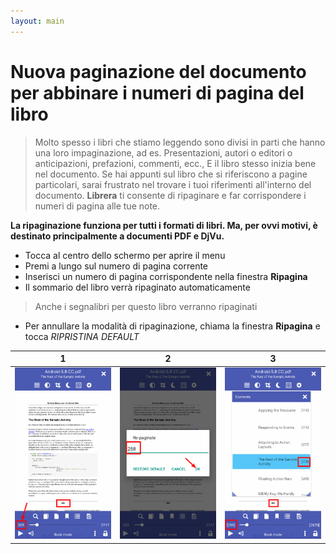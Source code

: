 ```yaml
---
layout: main
---
```


# Nuova paginazione del documento per abbinare i numeri di pagina del libro

> Molto spesso i libri che stiamo leggendo sono divisi in parti che hanno una loro impaginazione, ad es. Presentazioni, autori o editori o anticipazioni, prefazioni, commenti, ecc., E il libro stesso inizia bene nel documento. Se hai appunti sul libro che si riferiscono a pagine particolari, sarai frustrato nel trovare i tuoi riferimenti all'interno del documento. **Librera** ti consente di ripaginare e far corrispondere i numeri di pagina alle tue note.

**La ripaginazione funziona per tutti i formati di libri. Ma, per ovvi motivi, è destinato principalmente a documenti PDF e DjVu.**

* Tocca al centro dello schermo per aprire il menu
* Premi a lungo sul numero di pagina corrente
* Inserisci un numero di pagina corrispondente nella finestra **Ripagina**
* Il sommario del libro verrà ripaginato automaticamente

> Anche i segnalibri per questo libro verranno ripaginati

* Per annullare la modalità di ripaginazione, chiama la finestra **Ripagina** e tocca _RIPRISTINA DEFAULT_

|1|2|3|
|-|-|-|
|![](1.png)|![](2.png)|![](3.png)|
